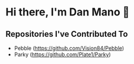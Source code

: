 <!--
**danmano411/danmano411** is a ✨ _special_ ✨ repository because its `README.md` (this file) appears on your GitHub profile.

Here are some ideas to get you started:

- 🔭 I’m currently working on ...
- 🌱 I’m currently learning ...
- 👯 I’m looking to collaborate on ...
- 🤔 I’m looking for help with ...
- 💬 Ask me about ...
- 📫 How to reach me: ...
- 😄 Pronouns: ...
- ⚡ Fun fact: ...
-->

# Hi there, I'm Dan Mano 👋

## Repositories I've Contributed To

- Pebble (https://github.com/Vision84/Pebble)
- Parky (https://github.com/Plate1/Parky)



